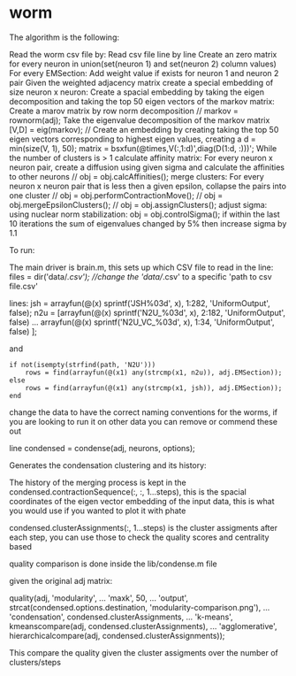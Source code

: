 # worm
The algorithm is the following:

Read the worm csv file by:
    Read csv file line by line
    Create an zero matrix for every neuron in union(set(neuron 1) and set(neuron 2) column values)
    For every EMSection:
        Add weight value if exists for neuron 1 and neuron 2 pair
Given the weighted adjacency matrix create a special embedding of size neuron x neuron:
    Create a spacial embedding by taking the eigen decomposition and taking the top 50 eigen vectors of the markov matrix:
        Create a marov matrix by row norm decomposition
        //    markov = rownorm(adj);
        Take the eigenvalue decomposition of the markov matrix
            [V,D] = eig(markov);
        // Create an embedding by creating taking the top 50 eigen vectors corresponding to highest eigen values, creating a 
            d = min(size(V, 1), 50);
            matrix = bsxfun(@times,V(:,1:d)',diag(D(1:d, :)))';
While the number of clusters is > 1
    calculate affinity matrix:
        For every neuron x neuron pair, create a diffusion using given sigma and calculate the affinities to other neurons 
        // obj = obj.calcAffinities();
    merge clusters:
        For every neuron x neuron pair that is less then a given epsilon, collapse the pairs into one cluster
        // obj = obj.performContractionMove();
        // obj = obj.mergeEpsilonClusters();
        // obj = obj.assignClusters();
    adjust sigma:
        using nuclear norm stabilization:
                obj = obj.controlSigma();
                if within the last 10 iterations the sum of eigenvalues changed by 5% then increase sigma by 1.1

To run:

The main driver is brain.m, this sets up which CSV file to read in the line:
    files = dir('data/*.csv'); //change the 'data/*.csv' to a specific 'path to csv file.csv' 

lines:
jsh = arrayfun(@(x) sprintf('JSH%03d', x), 1:282, 'UniformOutput', false);
n2u = [arrayfun(@(x) sprintf('N2U_%03d', x), 2:182, 'UniformOutput', false) ...
       arrayfun(@(x) sprintf('N2U_VC_%03d', x), 1:34, 'UniformOutput', false) ];

and

    if not(isempty(strfind(path, 'N2U')))
        rows = find(arrayfun(@(x1) any(strcmp(x1, n2u)), adj.EMSection));
    else
        rows = find(arrayfun(@(x1) any(strcmp(x1, jsh)), adj.EMSection));
    end

change the data to have the correct naming conventions for the worms, if you are looking to run it on other data you can remove or commend these out

line
    condensed = condense(adj, neurons, options);

Generates the condensation clustering and its history:

The history of the merging process is kept in the condensed.contractionSequence(:, :, 1...steps), this is the spacial coordinates of the eigen vector embedding of the input data, this is what you would use if you wanted to plot it with phate

condensed.clusterAssignments(:, 1...steps) is the cluster assigments after each step, you can use those to check the quality scores and centrality based 

quality comparison is done inside the lib/condense.m file

given the original adj matrix:

quality(adj, 'modularity', ...
            'maxk', 50, ...
            'output', strcat(condensed.options.destination, 'modularity-comparison.png'), ...
            'condensation', condensed.clusterAssignments, ... 
            'k-means', kmeanscompare(adj, condensed.clusterAssignments), ...
            'agglomerative', hierarchicalcompare(adj, condensed.clusterAssignments));

This compare the quality given the cluster assigments over the number of clusters/steps
